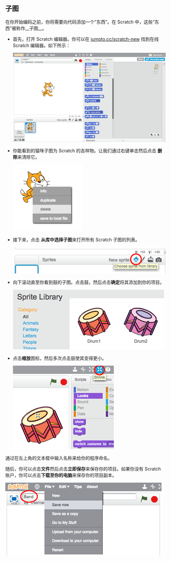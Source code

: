 ## 子图

在你开始编码之前，你将需要向代码添加一个“东西”。在 Scratch 中，这些“东西”被称作__子图__。

+ 首先，打开 Scratch 编辑器。你可以在 <a href="http://jumpto.cc/scratch-new" target="_blank">jumpto.cc/scratch-new</a> 找到在线 Scratch 编辑器。如下所示：

	![screenshot](images/band-scratch.png)

+ 你能看到的猫咪子图为 Scratch 的吉祥物。让我们通过右键单击然后点击 **删除**来清除它。

	![screenshot](images/band-delete.png)

+ 接下来，点击 **从库中选择子图**来打开所有 Scratch 子图的列表。

	![screenshot](images/band-sprite-library.png)

+ 向下滚动直至你看到鼓的子图。点击鼓，然后点击**确定**将其添加到你的项目。

	![screenshot](images/band-sprite-drum.png)

+ 点击**缩放**图标，然后多次点击鼓使其变得更小。

	![screenshot](images/band-shrink.png)

通过在左上角的文本框中输入名称来给你的程序命名。

随后，你可以点击**文件**然后点击**立即保存**来保存你的项目。如果你没有 Scratch 账户，你可以点击**下载至你的电脑**来保存你的项目副本。

![screenshot](images/band-save.png)
